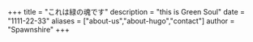 +++
title = "これは緑の魂です"
description = "this is Green Soul"
date = "1111-22-33"
aliases = ["about-us","about-hugo","contact"]
author = "Spawnshire"
+++
